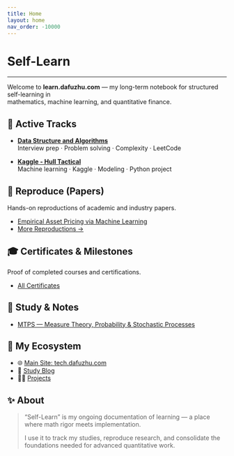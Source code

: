 ```yaml
---
title: Home
layout: home
nav_order: -10000
---
```


# Self-Learn

---

Welcome to **learn.dafuzhu.com** — my long-term notebook for structured self-learning in  
mathematics, machine learning, and quantitative finance.

## 🚀 Active Tracks

- **[Data Structure and Algorithms](/docs/algsx/)**  
  Interview prep · Problem solving · Complexity · LeetCode

- **[Kaggle - Hull Tactical](/docs/kaggle-hull/)**  
  Machine learning · Kaggle · Modeling · Python project

## 🧩 Reproduce (Papers)

Hands-on reproductions of academic and industry papers.

- [Empirical Asset Pricing via Machine Learning](https://dachxiu.chicagobooth.edu/download/ML.pdf)
- [More Reproductions →]()

## 🎓 Certificates & Milestones

Proof of completed courses and certifications.

- [All Certificates](https://learn.dafuzhu.com/docs/certificates)

## 🧮 Study & Notes

- [MTPS — Measure Theory, Probability & Stochastic Processes](./docs/gtm295)

## 🧰 My Ecosystem

- 🌐 [Main Site: tech.dafuzhu.com](https://tech.dafuzhu.com/)
- 📘 [Study Blog](https://learn.dafuzhu.com/)
- 🧑‍💻 [Projects](https://github.com/dafuzhu-uchi)

## ✨ About

> “Self-Learn” is my ongoing documentation of learning — a place where math rigor meets implementation.
>
> I use it to track my studies, reproduce research, and consolidate the foundations needed for advanced quantitative work.
